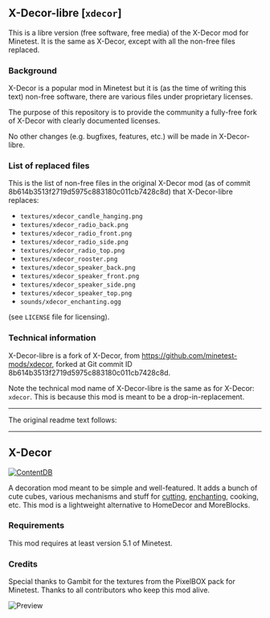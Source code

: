 ## X-Decor-libre [`xdecor`] ##

This is a libre version (free software, free media) of the X-Decor mod for Minetest.
It is the same as X-Decor, except with all the non-free files replaced.

### Background

X-Decor is a popular mod in Minetest but it is (as the time of writing this text)
non-free software, there are various files under proprietary licenses.

The purpose of this repository is to provide the community a fully-free fork of
X-Decor with clearly documented licenses.

No other changes (e.g. bugfixes, features, etc.) will be made in X-Decor-libre.

### List of replaced files

This is the list of non-free files in the original X-Decor mod
(as of commit 8b614b3513f2719d5975c883180c011cb7428c8d)
that X-Decor-libre replaces:

* `textures/xdecor_candle_hanging.png`
* `textures/xdecor_radio_back.png`
* `textures/xdecor_radio_front.png`
* `textures/xdecor_radio_side.png`
* `textures/xdecor_radio_top.png`
* `textures/xdecor_rooster.png`
* `textures/xdecor_speaker_back.png`
* `textures/xdecor_speaker_front.png`
* `textures/xdecor_speaker_side.png`
* `textures/xdecor_speaker_top.png`
* `sounds/xdecor_enchanting.ogg`

(see `LICENSE` file for licensing).

### Technical information
X-Decor-libre is a fork of X-Decor, from <https://github.com/minetest-mods/xdecor>,
forked at Git commit ID 8b614b3513f2719d5975c883180c011cb7428c8d.

Note the technical mod name of X-Decor-libre is the same as for X-Decor: `xdecor`.
This is because this mod is meant to be a drop-in-replacement.

---

The original readme text follows:

---

## X-Decor ##

[![ContentDB](https://content.minetest.net/packages/jp/xdecor/shields/downloads/)](https://content.minetest.net/packages/jp/xdecor/)

A decoration mod meant to be simple and well-featured.
It adds a bunch of cute cubes, various mechanisms and stuff for [cutting](https://forum.minetest.net/viewtopic.php?f=11&t=14085), [enchanting](https://forum.minetest.net/viewtopic.php?f=11&t=14087), cooking, etc.
This mod is a lightweight alternative to HomeDecor and MoreBlocks.

### Requirements ###
This mod requires at least version 5.1 of Minetest.

### Credits ###

Special thanks to Gambit for the textures from the PixelBOX pack for Minetest.
Thanks to all contributors who keep this mod alive.

![Preview](http://i.imgur.com/AVoyCQy.png)
